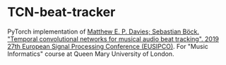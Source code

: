 # TCN-beat-tracker
PyTorch implementation of [Matthew E. P. Davies; Sebastian Böck. "Temporal convolutional networks for musical audio beat tracking". 2019 27th European Signal Processing Conference (EUSIPCO)](https://ieeexplore.ieee.org/document/8902578). For "Music Informatics" course at Queen Mary University of London.
